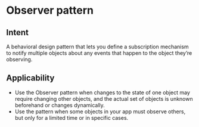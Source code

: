 # Observer pattern

## Intent

A behavioral design pattern that lets you define a subscription mechanism to notify multiple objects about any events that happen to the object they’re observing.

## Applicability

- Use the Observer pattern when changes to the state of one object may require changing other objects,
and the actual set of objects is unknown beforehand or changes dynamically.
- Use the pattern when some objects in your app must observe others, but only for a limited time or in specific cases.